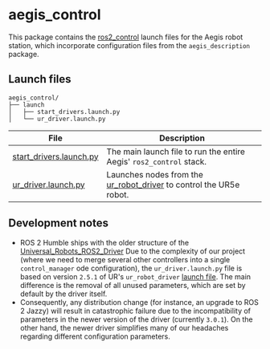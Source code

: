 # aegis_control

This package contains the [ros2_control](https://control.ros.org/) launch files for the Aegis robot station, which incorporate configuration files from the `aegis_description` package.

## Launch files

```
aegis_control/
├── launch
│   ├── start_drivers.launch.py
│   └── ur_driver.launch.py
```

| File                                                        | Description                                                                                                                           |
| ----------------------------------------------------------- | ------------------------------------------------------------------------------------------------------------------------------------- |
| [start_drivers.launch.py](./launch/start_drivers.launch.py) | The main launch file to run the entire Aegis' `ros2_control` stack.                                                                          |
| [ur_driver.launch.py](./launch/ur_driver.launch.py)         | Launches nodes from the [ur_robot_driver](https://github.com/UniversalRobots/Universal_Robots_ROS2_Driver) to control the UR5e robot. |

## Development notes
* ROS 2 Humble ships with the older structure of the [Universal_Robots_ROS2_Driver](https://github.com/UniversalRobots/Universal_Robots_ROS2_Driver/tree/humble) Due to the complexity of our project (where we need to merge several other controllers into a single `control_manager` ode configuration), the `ur_driver.launch.py` file is based on version `2.5.1` of UR's `ur_robot_driver` [launch file](https://github.com/UniversalRobots/Universal_Robots_ROS2_Driver/blob/humble/ur_robot_driver/launch/ur_control.launch.py). The main difference is the removal of all unused parameters, which are set by default by the driver itself.
* Consequently, any distribution change (for instance, an upgrade to ROS 2 Jazzy) will result in catastrophic failure due to the incompatibility of parameters in the newer version of the driver (currently `3.0.1`). On the other hand, the newer driver simplifies many of our headaches regarding different configuration parameters.
